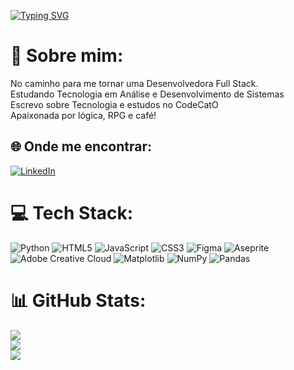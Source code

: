 [![Typing SVG](https://readme-typing-svg.demolab.com?font=Fira+Code&pause=1000&color=8E0CF7&vCenter=true&random=false&width=435&lines=Ol%C3%A1!+Sejam+bem-vindos+ao+meu+GitHub;Hi!+Welcome+to+my+GitHub)](https://git.io/typing-svg)

# 💫 Sobre mim:
No caminho para me tornar uma Desenvolvedora Full Stack.<br>Estudando Tecnologia em Análise e Desenvolvimento de Sistemas<br>Escrevo sobre Tecnologia e estudos no CodeCatO<br>Apaixonada por lógica, RPG e café! 



## 🌐 Onde me encontrar:
[![LinkedIn](https://img.shields.io/badge/LinkedIn-%230077B5.svg?logo=linkedin&logoColor=white)](https://linkedin.com/in/megghan) 

# 💻 Tech Stack:
![Python](https://img.shields.io/badge/python-3670A0?style=for-the-badge&logo=python&logoColor=ffdd54) ![HTML5](https://img.shields.io/badge/html5-%23E34F26.svg?style=for-the-badge&logo=html5&logoColor=white) ![JavaScript](https://img.shields.io/badge/javascript-%23323330.svg?style=for-the-badge&logo=javascript&logoColor=%23F7DF1E) ![CSS3](https://img.shields.io/badge/css3-%231572B6.svg?style=for-the-badge&logo=css3&logoColor=white) ![Figma](https://img.shields.io/badge/figma-%23F24E1E.svg?style=for-the-badge&logo=figma&logoColor=white) ![Aseprite](https://img.shields.io/badge/Aseprite-FFFFFF?style=for-the-badge&logo=Aseprite&logoColor=#7D929E) ![Adobe Creative Cloud](https://img.shields.io/badge/Adobe%20Creative%20Cloud-DA1F26.svg?style=for-the-badge&logo=Adobe%20Creative%20Cloud&logoColor=white) ![Matplotlib](https://img.shields.io/badge/Matplotlib-%23ffffff.svg?style=for-the-badge&logo=Matplotlib&logoColor=black) ![NumPy](https://img.shields.io/badge/numpy-%23013243.svg?style=for-the-badge&logo=numpy&logoColor=white) ![Pandas](https://img.shields.io/badge/pandas-%23150458.svg?style=for-the-badge&logo=pandas&logoColor=white)

# 📊 GitHub Stats:
![](https://github-readme-stats.vercel.app/api?username=megghan&theme=dark&hide_border=false&include_all_commits=false&count_private=false)<br/>
![](https://github-readme-streak-stats.herokuapp.com/?user=megghan&theme=dark&hide_border=false)<br/>
![](https://github-readme-stats.vercel.app/api/top-langs/?username=megghan&theme=dark&hide_border=false&include_all_commits=false&count_private=false&layout=compact)

<!-- Proudly created with GPRM ( https://gprm.itsvg.in ) -->

<!---
megghan/megghan is a ✨ special ✨ repository because its `README.md` (this file) appears on your GitHub profile
You can click the Preview link to take a look at your changes.
--->
